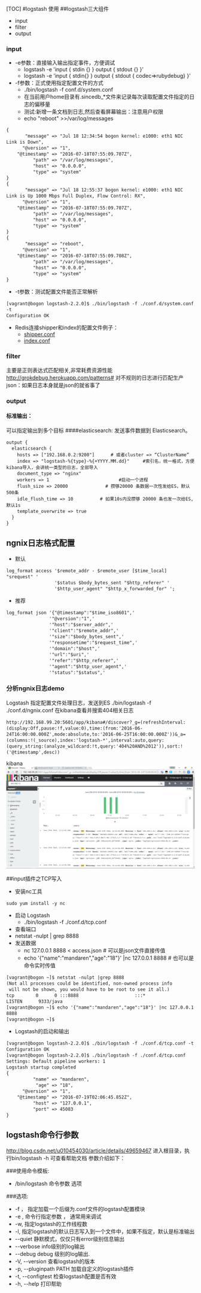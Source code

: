 [TOC]
#logstash 使用
##logstash三大组件
+ input
+ filter
+ output

### input
+ -e参数：直接输入输出指定事件，方便调试
    + logstash -e 'input { stdin {} } output { stdout {} }'
    + logstash -e  'input { stdin{} } output { stdout { codec=>rubydebug} }'
+ -f参数：正式使用指定配置文件的方式
    + ./bin/logstash -f conf.d/system.conf
    + 在当前用户home目录有.sincedb_*文件来记录每次读取配置文件指定的日志的偏移量
    + 测试:新增一条文档到日志,然后查看屏幕输出：注意用户权限
    + echo "reboot" >>/var/log/messages   

```shell
{
       "message" => "Jul 18 12:34:54 bogon kernel: e1000: eth1 NIC Link is Down",
      "@version" => "1",
    "@timestamp" => "2016-07-18T07:55:09.707Z",
          "path" => "/var/log/messages",
          "host" => "0.0.0.0",
          "type" => "system"
}
{
       "message" => "Jul 18 12:55:37 bogon kernel: e1000: eth1 NIC Link is Up 1000 Mbps Full Duplex, Flow Control: RX",
      "@version" => "1",
    "@timestamp" => "2016-07-18T07:55:09.707Z",
          "path" => "/var/log/messages",
          "host" => "0.0.0.0",
          "type" => "system"
}
{
       "message" => "reboot",
      "@version" => "1",
    "@timestamp" => "2016-07-18T07:55:09.708Z",
          "path" => "/var/log/messages",
          "host" => "0.0.0.0",
          "type" => "system"
}
```

+ -t参数：测试配置文件能否正常解析


```shell
[vagrant@bogon logstash-2.2.0]$ ./bin/logstash -f ./conf.d/system.conf -t
Configuration OK
```

+ Redis连接shipper和index的配置文件例子：
    + [shipper.conf](conf.d/shipper.conf)
    + [index.conf](conf.d/index.conf)

### filter
主要是正则表达式匹配相关,非常耗费资源性能
http://grokdebug.herokuapp.com/patterns#
对不规则的日志进行匹配生产json：如果日志本身就是json的就省事了

### output
#### 标准输出：
可以指定输出到多个目标
####elasticsearch: 发送事件数据到 Elasticsearch。
                                                                                                                                                                                                                                                                                                                                                                                                                                                                                                                                                                                                                                                                                                                                                                                                                                                                                                                                                                                                                                                                                                                                                                                                                                                                                                                                                                                                                                                                                                                                                                                                                                                                                                                                                                                                                                                                                                                                                                                                                                                                                                                                                                                                                                                                                                                                                                                                                                                                                                                                                                                                                                                                                                                                                                                                                                                                                                                                                                                                                                                                                
```shell
output {
  elasticsearch {
    hosts => ["192.168.0.2:9200"]      # 或者cluster => “ClusterName“
    index => "logstash-%{type}-%{+YYYY.MM.dd}"     #索引名，统一格式，方便kibana导入，会讲统一类型的日志，全部导入
    document_type => "nginx"
    workers => 1                          #启动一个进程
    flush_size => 20000              # 攒够20000 条数据一次性发给ES，默认500条
    idle_flush_time => 10          # 如果10s内没攒够 20000 条也发一次给ES,默认1s
    template_overwrite => true
  }
}
```

## ngnix日志格式配置

+ 默认
```shell
log_format access '$remote_addr - $remote_user [$time_local] "srequest" '
                  '$status $body_bytes_sent "$http_referer" '
                  '$http_user_agent" "$http_x_forwarded_for" ';
```
+ 推荐
```shell
log_format json '{"@timestamp":"$time_iso8601",'
                '"@version":"1",'
                '"host":"$server_addr",'
                '"client":"$remote_addr",'
                '"size":"$body_bytes_sent",'
                '"responsetime":"$request_time",'
                '"domain":"$host",'
                '"url":"$uri",'
                '"refer":"$http_referer",'
                '"agent":"$http_user_agent",'
                '"status":"$status",'
```

### 分析ngnix日志demo
Logstash 指定配置文件处理日志，发送到ES
 ./bin/logstash -f ./conf.d/ngnix.conf
在kibana查看并搜索404相关日志
```shell
http://192.168.99.20:5601/app/kibana#/discover?_g=(refreshInterval:(display:Off,pause:!f,value:0),time:(from:'2016-06-24T16:00:00.000Z',mode:absolute,to:'2016-06-25T16:00:00.000Z'))&_a=(columns:!(_source),index:'logstash-*',interval:auto,query:(query_string:(analyze_wildcard:!t,query:'404%20AND%2012')),sort:!('@timestamp',desc))
```
kibana![kibana](screenshots/20160718222404_logstash_ngnix_es_kibana.png)

##input插件之TCP写入

+ 安装nc工具

```shell
sudo yum install -y nc
```

+ 启动 Logstash
    + ./bin/logstash -f ./conf.d/tcp.conf
+ 查看端口
+ netstat -nulpt | grep 8888
+ 发送数据
    + nc 127.0.0.1 8888 < access.json                                                 # 可以是json文件直接传值
    + echo '{"name":"mandaren","age":"18"}' |nc 127.0.0.1 8888           #  也可以是命令实时传值

```shell
[vagrant@bogon ~]$ netstat -nulpt |grep 8888
(Not all processes could be identified, non-owned process info
 will not be shown, you would have to be root to see it all.)
tcp        0      0 :::8888                     :::*                        LISTEN      9333/java           
[vagrant@bogon ~]$ echo '{"name":"mandaren","age":"18"}' |nc 127.0.0.1 8888
[vagrant@bogon ~]$ 
```

+ Logstash的启动和输出
```shell
[vagrant@bogon logstash-2.2.0]$ ./bin/logstash -f ./conf.d/tcp.conf -t
Configuration OK
[vagrant@bogon logstash-2.2.0]$ ./bin/logstash -f ./conf.d/tcp.conf
Settings: Default pipeline workers: 1
Logstash startup completed
{
          "name" => "mandaren",
           "age" => "18",
      "@version" => "1",
    "@timestamp" => "2016-07-19T02:06:45.852Z",
          "host" => "127.0.0.1",
          "port" => 45083
}
```


## logstash命令行参数
http://blog.csdn.net/u010454030/article/details/49659467
进入根目录，执行bin/logstash -h 可查看帮助文档 
参数介绍如下： 

###使用命令模板: 
+ /bin/logstash 命令参数  选项 

###选项: 
+ -f ， 指定加载一个后缀为.conf文件的logstash配置模块 
+ -e  , 命令行指定参数 ， 通常用来调试 
+ -w,  指定logstash的工作线程数 
+ -l,   指定logstash的默认日志写入到一个文件中，如果不指定，默认是标准输出 
+ --quiet                       静默模式，仅仅只有error级别信息输出 
+ --verbose                   info级别的log输出 
+ --debug                      debug 级别的log输出. 
+ -V, --version                查看logstash的版本 
+ -p, --pluginpath PATH         加载自定义的logstash插件 
+ -t, --configtest               检查logstash配置是否有效 
+ -h, --help                    打印帮助 
